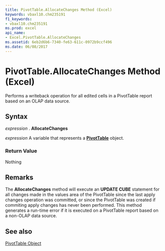 ```yaml
---
title: PivotTable.AllocateChanges Method (Excel)
keywords: vbaxl10.chm235191
f1_keywords:
- vbaxl10.chm235191
ms.prod: excel
api_name:
- Excel.PivotTable.AllocateChanges
ms.assetid: 6eb2d6b6-7340-fe63-611c-0972b9ccf496
ms.date: 06/08/2017
---
```



# PivotTable.AllocateChanges Method (Excel)

Performs a writeback operation for all edited cells in a PivotTable report based on an OLAP data source.


## Syntax

 _expression_ . **AllocateChanges**

 _expression_ A variable that represents a **[PivotTable](Excel.PivotTable.md)** object.


### Return Value

Nothing


## Remarks

The  **AllocateChanges** method will execute an **UPDATE CUBE** statement for all changes made in the values area of the PivotTable since the last apply changes operation was committed, or since the PivotTable was created if commiting apply changes has never been performed. This method generates a run-time error if it is executed on a PivotTable report based on a non-OLAP data source.


## See also


[PivotTable Object](Excel.PivotTable.md)

